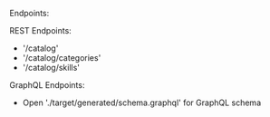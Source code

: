 
Endpoints:

REST Endpoints:

* '/catalog'
* '/catalog/categories'
* '/catalog/skills'

GraphQL Endpoints:

* Open './target/generated/schema.graphql' for GraphQL schema

